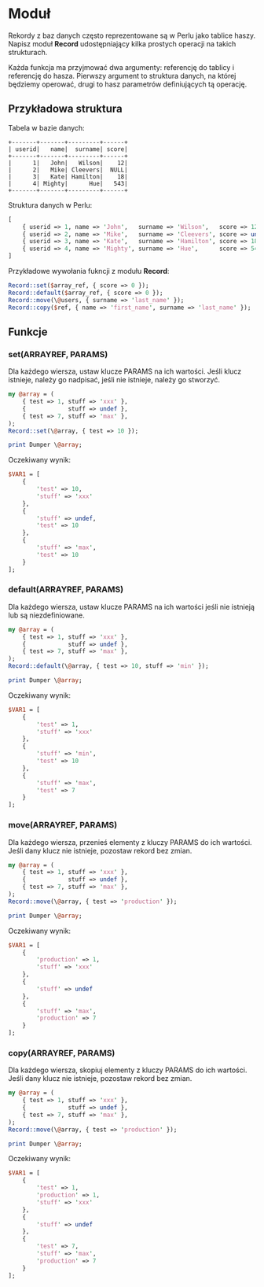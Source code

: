 # Moduł
Rekordy z baz danych często reprezentowane są w Perlu jako tablice haszy.
Napisz moduł **Record** udostępniający kilka prostych operacji
na takich strukturach.

Każda funkcja ma przyjmować dwa argumenty: referencję do tablicy
i referencję do hasza. Pierwszy argument to struktura danych, na której
będziemy operować, drugi to hasz parametrów definiujących tą operację.

## Przykładowa struktura

Tabela w bazie danych:
```
+-------+-------+---------+------+
| userid|   name|  surname| score|
+-------+-------+---------+------+
|      1|   John|   Wilson|    12|
|      2|   Mike| Cleevers|  NULL|
|      3|   Kate| Hamilton|    18|
|      4| Mighty|      Hue|   543|
+-------+-------+---------+------+
```

Struktura danych w Perlu:
```perl
[
    { userid => 1, name => 'John',   surname => 'Wilson',   score => 12 },
    { userid => 2, name => 'Mike',   surname => 'Cleevers', score => undef },
    { userid => 3, name => 'Kate',   surname => 'Hamilton', score => 18 },
    { userid => 4, name => 'Mighty', surname => 'Hue',      score => 543 },
]
```

Przykładowe wywołania fukncji z modułu **Record**:
```perl
Record::set($array_ref, { score => 0 });
Record::default($array_ref, { score => 0 });
Record::move(\@users, { surname => 'last_name' });
Record::copy($ref, { name => 'first_name', surname => 'last_name' });
```

## Funkcje

### set(ARRAYREF, PARAMS)
Dla każdego wiersza, ustaw klucze PARAMS na ich wartości. Jeśli klucz istnieje,
należy go nadpisać, jeśli nie istnieje, należy go stworzyć.

```perl
my @array = (
    { test => 1, stuff => 'xxx' },
    {            stuff => undef },
    { test => 7, stuff => 'max' },
);
Record::set(\@array, { test => 10 });

print Dumper \@array;
```

Oczekiwany wynik:
```perl
$VAR1 = [
    {
        'test' => 10,
        'stuff' => 'xxx'
    },
    {
        'stuff' => undef,
        'test' => 10
    },
    {
        'stuff' => 'max',
        'test' => 10
    }
];
```

### default(ARRAYREF, PARAMS)
Dla każdego wiersza, ustaw klucze PARAMS na ich wartości jeśli nie istnieją
lub są niezdefiniowane.

```perl
my @array = (
    { test => 1, stuff => 'xxx' },
    {            stuff => undef },
    { test => 7, stuff => 'max' },
);
Record::default(\@array, { test => 10, stuff => 'min' });

print Dumper \@array;
```

Oczekiwany wynik:
```perl
$VAR1 = [
    {
        'test' => 1,
        'stuff' => 'xxx'
    },
    {
        'stuff' => 'min',
        'test' => 10
    },
    {
        'stuff' => 'max',
        'test' => 7
    }
];
```

### move(ARRAYREF, PARAMS)
Dla każdego wiersza, przenieś elementy z kluczy PARAMS do ich wartości.
Jeśli dany klucz nie istnieje, pozostaw rekord bez zmian.

```perl
my @array = (
    { test => 1, stuff => 'xxx' },
    {            stuff => undef },
    { test => 7, stuff => 'max' },
);
Record::move(\@array, { test => 'production' });

print Dumper \@array;
```

Oczekiwany wynik:
```perl
$VAR1 = [
    {
        'production' => 1,
        'stuff' => 'xxx'
    },
    {
        'stuff' => undef
    },
    {
        'stuff' => 'max',
        'production' => 7
    }
];
```

### copy(ARRAYREF, PARAMS)
Dla każdego wiersza, skopiuj elementy z kluczy PARAMS do ich wartości.
Jeśli dany klucz nie istnieje, pozostaw rekord bez zmian.

```perl
my @array = (
    { test => 1, stuff => 'xxx' },
    {            stuff => undef },
    { test => 7, stuff => 'max' },
);
Record::move(\@array, { test => 'production' });

print Dumper \@array;
```

Oczekiwany wynik:
```perl
$VAR1 = [
    {
        'test' => 1,
        'production' => 1,
        'stuff' => 'xxx'
    },
    {
        'stuff' => undef
    },
    {
        'test' => 7,
        'stuff' => 'max',
        'production' => 7
    }
];
```
